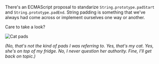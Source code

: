 There's an ECMAScript proposal to standarize `String.prototype.padStart` and `String.prototype.padEnd`. String padding is something that we've always had come across or implement ourselves one way or another.

Care to take a look?

![Cat pads][1]

 _(No, that's not the kind of pads I was referring to. Yes, that's my cat. Yes, she's on top of my fridge. No, I never question her authority. Fine, I'll get back on topic.)_

[1]: https://i.imgur.com/4obNc9t.jpg
